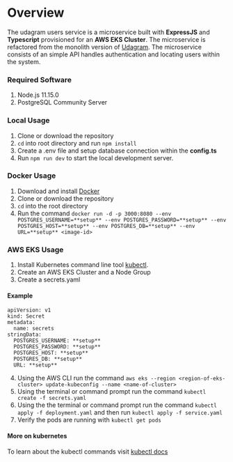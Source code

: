 
# Overview
The udagram users service is a microservice built with **ExpressJS** and **Typescript** provisioned for an **AWS EKS Cluster**. The microservice is refactored from the monolith version of [Udagram](https://github.com/meddy672/udagram-monolith). The microservice consists of an simple API handles authentication and locating users within the system.

### Required Software
1. Node.js 11.15.0
2. PostgreSQL Community Server

### Local Usage
1. Clone or download the repository
2. `cd` into root directory and run `npm install`
3. Create a .env file and setup database connection within the **config.ts** 
4. Run `npm run dev` to start the local development server.

### Docker Usage
1. Download and install [Docker](https://www.docker.com/)
2. Clone or download the repository
3. `cd` into the root directory
4. Run the command `docker run -d -p 3000:8080 --env POSTGRES_USERNAME=**setup** --env POSTGRES_PASSWORD=**setup** --env POSTGRES_HOST=**setup** --env POSTGRES_DB=**setup** --env URL=**setup** <image-id>`

### AWS EKS Usage
1. Install Kubernetes command line tool [kubectl](https://kubernetes.io/docs/tasks/tools/).
2. Create an AWS EKS Cluster and a Node Group
3. Create a secrets.yaml 
#### Example
```
apiVersion: v1
kind: Secret
metadata:
  name: secrets
stringData:
  POSTGRES_USERNAME: **setup**
  POSTGRES_PASSWORD: **setup**
  POSTGRES_HOST: **setup**
  POSTGRES_DB: **setup**
  URL: **setup**
```
4. Using the AWS CLI run the command `aws eks --region <region-of-eks-cluster> update-kubeconfig --name <name-of-cluster>`
5. Using the terminal or command prompt run the command `kubectl create -f secrets.yaml`
6. Using the the terminal or command prompt run the command `kubectl apply -f deployment.yaml` and then run `kubectl apply -f service.yaml`
7. Verify the pods are running with `kubectl get pods`

#### More on kubernetes
To learn about the kubectl commands visit [kubectl docs](https://kubernetes.io/docs/reference/generated/kubectl/kubectl-commands)

